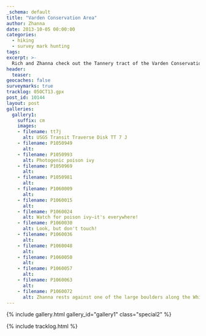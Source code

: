 ```yaml
---
_schema: default
title: "Varden Conservation Area"
author: Zhanna
date: 2013-10-05 00:00:00
categories:
  - hiking
  - survey mark hunting
tags:
excerpt: >-
  Rich and Zhanna check out the Tannery tract of the Varden Conservation area. It was a beautiful fall day for a hike!
header:
  teaser:
geocaches: false
surveymarks: true
tracklog: 05OCT13.gpx
post_id: 10144
layout: post
galleries:
  gallery1:
    suffix: cm
    images:
    - filename: tt7j
      alt: USGS Transit Traverse Disk TT 7 J
    - filename: P1050949
      alt: 
    - filename: P1050993
      alt: Photogenic poison ivy
    - filename: P1050969
      alt: 
    - filename: P1050981
      alt: 
    - filename: P1060009
      alt: 
    - filename: P1060015
      alt:  
    - filename: P1060024
      alt: Watch for poison ivy—it's everywhere!    
    - filename: P1060030
      alt: Look, but don't touch!
    - filename: P1060036
      alt:  
    - filename: P1060048
      alt: 
    - filename: P1060050
      alt:  
    - filename: P1060057  
      alt: 
    - filename: P1060063
      alt:  
    - filename: P1060072
      alt: Zhanna rests against one of the large boulders along the Whitetail Trail.    
---
```


{% include gallery.html gallery_id="gallery1" class="special2" %}

{% include tracklog.html %}